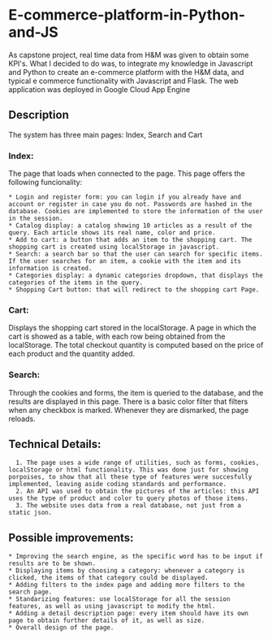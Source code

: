 # E-commerce-platform-in-Python-and-JS
As capstone project, real time data from H&M was given to obtain some KPI's. What I decided to do was, to integrate my knowledge in Javascript and Python to create an e-commerce platform with the H&M data, and typical e commerce functionality with Javascript and Flask. The web application was deployed in Google Cloud App Engine
## Description
The system has three main pages: Index, Search and Cart
  ### Index:
  The page that loads when connected to the page. This page offers the following funcionality:
  
    * Login and register form: you can login if you already have and account or register in case you do not. Passwords are hashed in the database. Cookies are implemented to store the information of the user in the session. 
    * Catalog display: a catalog showing 10 articles as a result of the query. Each article shows its real name, color and price.
    * Add to cart: a button that adds an item to the shopping cart. The shopping cart is created using localStorage in javascript.
    * Search: a search bar so that the user can search for specific items. If the user searches for an item, a cookie with the item and its information is created.
    * Categories display: a dynamic categories dropdown, that displays the categories of the items in the query.
    * Shopping Cart button: that will redirect to the shopping cart Page.
  ### Cart: 
  Displays the shopping cart stored in the localStorage.
  A page in which the cart is showed as a table, with each row being obtained from the localStorage. The total checkout quantity is computed based on the price of each product and the quantity added.
  ### Search: 
  Through the cookies and forms, the item is queried to the database, and the results are displayed in this page. There is a basic color filter that filters when any checkbox is marked. Whenever they are dismarked, the page reloads.

  ## Technical Details:
      1. The page uses a wide range of utilities, such as forms, cookies, localStorage or html functionality. This was done just for showing porpoises, to show that all these type of features were succesfully implemented, leaving aside coding standards and performance.
      2. An API was used to obtain the pictures of the articles: this API uses the type of product and color to query photos of those items.
      3. The website uses data from a real database, not just from a static json.
      

  ## Possible improvements:
    * Improving the search engine, as the specific word has to be input if results are to be shown.
    * Displaying items by choosing a category: whenever a category is clicked, the items of that category could be displayed.
    * Adding filters to the index page and adding more filters to the search page.
    * Standarizing features: use localStorage for all the session features, as well as using javascript to modify the html.
    * Adding a detail description page: every item should have its own page to obtain further details of it, as well as size.
    * Overall design of the page.
